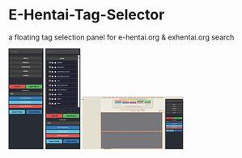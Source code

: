 # E-Hentai-Tag-Selector
a floating tag selection panel for e-hentai.org &amp; exhentai.org search

![Screenshot 1](oy6jba3r96yicuud7d2lmi0cauzm.png)
![Screenshot 2](7lcxta08zgfzz3mytmg4haqs0m35.png)
![Screenshot 3](s6egly1vwbwhtqz1hvdpv4mgssi0.png)
